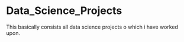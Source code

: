 # Data_Science_Projects
This basically consists all data science projects o which i have worked upon.

